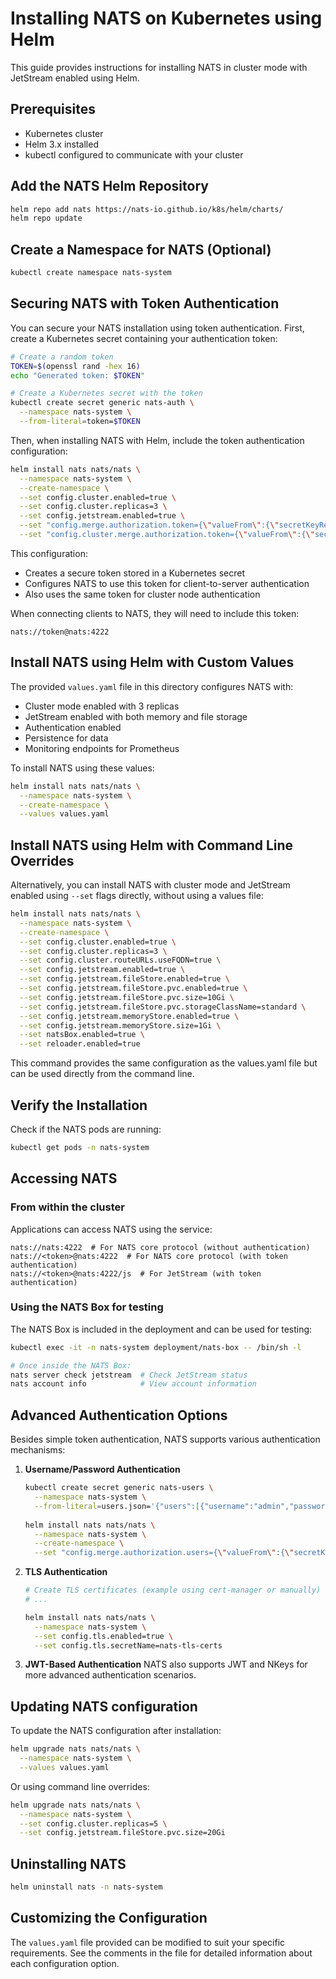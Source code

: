 # Installing NATS on Kubernetes using Helm

This guide provides instructions for installing NATS in cluster mode with JetStream enabled using Helm.

## Prerequisites

- Kubernetes cluster
- Helm 3.x installed
- kubectl configured to communicate with your cluster

## Add the NATS Helm Repository

```bash
helm repo add nats https://nats-io.github.io/k8s/helm/charts/
helm repo update
```

## Create a Namespace for NATS (Optional)

```bash
kubectl create namespace nats-system
```

## Securing NATS with Token Authentication

You can secure your NATS installation using token authentication. First, create a Kubernetes secret containing your authentication token:

```bash
# Create a random token
TOKEN=$(openssl rand -hex 16)
echo "Generated token: $TOKEN"

# Create a Kubernetes secret with the token
kubectl create secret generic nats-auth \
  --namespace nats-system \
  --from-literal=token=$TOKEN
```

Then, when installing NATS with Helm, include the token authentication configuration:

```bash
helm install nats nats/nats \
  --namespace nats-system \
  --create-namespace \
  --set config.cluster.enabled=true \
  --set config.cluster.replicas=3 \
  --set config.jetstream.enabled=true \
  --set "config.merge.authorization.token={\"valueFrom\":{\"secretKeyRef\":{\"name\":\"nats-auth\",\"key\":\"token\"}}}" \
  --set "config.cluster.merge.authorization.token={\"valueFrom\":{\"secretKeyRef\":{\"name\":\"nats-auth\",\"key\":\"token\"}}}"
```

This configuration:
- Creates a secure token stored in a Kubernetes secret
- Configures NATS to use this token for client-to-server authentication
- Also uses the same token for cluster node authentication

When connecting clients to NATS, they will need to include this token:
```
nats://token@nats:4222
```

## Install NATS using Helm with Custom Values

The provided `values.yaml` file in this directory configures NATS with:

- Cluster mode enabled with 3 replicas
- JetStream enabled with both memory and file storage
- Authentication enabled
- Persistence for data
- Monitoring endpoints for Prometheus

To install NATS using these values:

```bash
helm install nats nats/nats \
  --namespace nats-system \
  --create-namespace \
  --values values.yaml
```

## Install NATS using Helm with Command Line Overrides

Alternatively, you can install NATS with cluster mode and JetStream enabled using `--set` flags directly, without using a values file:

```bash
helm install nats nats/nats \
  --namespace nats-system \
  --create-namespace \
  --set config.cluster.enabled=true \
  --set config.cluster.replicas=3 \
  --set config.cluster.routeURLs.useFQDN=true \
  --set config.jetstream.enabled=true \
  --set config.jetstream.fileStore.enabled=true \
  --set config.jetstream.fileStore.pvc.enabled=true \
  --set config.jetstream.fileStore.pvc.size=10Gi \
  --set config.jetstream.fileStore.pvc.storageClassName=standard \
  --set config.jetstream.memoryStore.enabled=true \
  --set config.jetstream.memoryStore.size=1Gi \
  --set natsBox.enabled=true \
  --set reloader.enabled=true
```

This command provides the same configuration as the values.yaml file but can be used directly from the command line.

## Verify the Installation

Check if the NATS pods are running:

```bash
kubectl get pods -n nats-system
```

## Accessing NATS

### From within the cluster

Applications can access NATS using the service:

```
nats://nats:4222  # For NATS core protocol (without authentication)
nats://<token>@nats:4222  # For NATS core protocol (with token authentication)
nats://<token>@nats:4222/js  # For JetStream (with token authentication)
```

### Using the NATS Box for testing

The NATS Box is included in the deployment and can be used for testing:

```bash
kubectl exec -it -n nats-system deployment/nats-box -- /bin/sh -l

# Once inside the NATS Box:
nats server check jetstream  # Check JetStream status
nats account info            # View account information
```

## Advanced Authentication Options

Besides simple token authentication, NATS supports various authentication mechanisms:

1. **Username/Password Authentication**
   ```bash
   kubectl create secret generic nats-users \
     --namespace nats-system \
     --from-literal=users.json='{"users":[{"username":"admin","password":"s3cr3t!"},{"username":"user","password":"pwd123"}]}'
     
   helm install nats nats/nats \
     --namespace nats-system \
     --create-namespace \
     --set "config.merge.authorization.users={\"valueFrom\":{\"secretKeyRef\":{\"name\":\"nats-users\",\"key\":\"users.json\"}}}"
   ```

2. **TLS Authentication**
   ```bash
   # Create TLS certificates (example using cert-manager or manually)
   # ...
   
   helm install nats nats/nats \
     --namespace nats-system \
     --set config.tls.enabled=true \
     --set config.tls.secretName=nats-tls-certs
   ```

3. **JWT-Based Authentication**
   NATS also supports JWT and NKeys for more advanced authentication scenarios.

## Updating NATS configuration

To update the NATS configuration after installation:

```bash
helm upgrade nats nats/nats \
  --namespace nats-system \
  --values values.yaml
```

Or using command line overrides:

```bash
helm upgrade nats nats/nats \
  --namespace nats-system \
  --set config.cluster.replicas=5 \
  --set config.jetstream.fileStore.pvc.size=20Gi
```

## Uninstalling NATS

```bash
helm uninstall nats -n nats-system
```

## Customizing the Configuration

The `values.yaml` file provided can be modified to suit your specific requirements.
See the comments in the file for detailed information about each configuration option.
